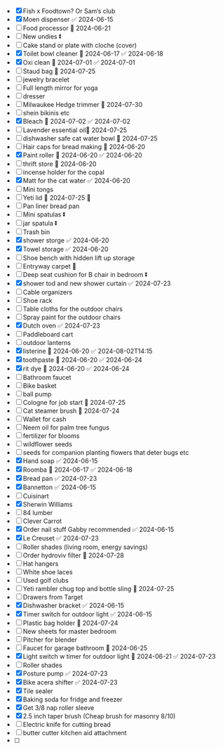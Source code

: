 
- [x] Fish x Foodtown? Or Sam’s club
- [x] Moen dispenser ✅ 2024-06-15
- [ ] Food processor 📅 2024-06-21 
- [ ] New undies ⏬ 
- [ ] Cake stand or plate with cloche (cover)
- [x] Toilet bowl cleaner 📅 2024-06-17 ✅ 2024-06-18
- [x] Oxi clean 📅 2024-07-01 ✅ 2024-07-01
- [ ] Staud bag 📅 2024-07-25 
- [ ] jewelry bracelet
- [ ] Full length mirror for yoga
- [ ] dresser
- [ ] Milwaukee Hedge trimmer 📅 2024-07-30 
- [ ] shein bikinis etc
- [x] Bleach 📅 2024-07-02 ✅ 2024-07-02
- [ ] Lavender essential oil📅 2024-07-25 
- [ ] dishwasher safe cat water bowl 📅 2024-07-25 
- [ ] Hair caps for bread making 📅 2024-06-20 
- [x] Paint roller 📅 2024-06-20 ✅ 2024-06-20
- [ ]  thrift store 📅 2024-06-20 
- [ ] incense holder for the copal
- [x] Matt for the cat water ✅ 2024-06-20
- [ ] Mini tongs
- [ ] Yeti lid 📅 2024-07-25 🔼 
- [ ] Pan liner bread pan
- [ ] Mini spatulas ⏬ 
- [ ] jar spatula ⏬ 
- [ ] Trash bin
- [x] shower storge ✅ 2024-06-20
- [x] Towel storage ✅ 2024-06-20
- [ ] Shoe bench with hidden lift up storage
- [ ] Entryway carpet 🔼 
- [ ] Deep seat cushion for B chair in bedroom ⏬ 
- [x] shower tod and new shower curtain ✅ 2024-07-23
- [ ] Cable organizers
- [ ] Shoe rack 
- [ ] Table cloths for the outdoor chairs
- [ ] Spray paint for the outdoor chairs 
- [x] Dutch oven ✅ 2024-07-23
- [ ] Paddleboard cart
- [ ] outdoor lanterns
- [x] listerine  📅 2024-06-20 ✅ 2024-08-02T14:15
- [x] toothpaste 📅 2024-06-20 ✅ 2024-06-24
- [x] rit dye 📅 2024-06-20 ✅ 2024-06-24
- [ ] Bathroom faucet
- [ ] Bike basket
- [ ] ball pump 
- [ ] Cologne for job start 📅 2024-07-25 
- [ ] Cat steamer brush 📅 2024-07-24 
- [ ] Wallet for cash 
- [ ] Neem oil for palm tree fungus
- [ ] fertilizer for blooms
- [ ] wildflower seeds
- [ ] seeds for companion planting flowers that deter bugs etc
- [x] Hand soap ✅ 2024-06-15
- [x] Roomba 📅 2024-06-17 ✅ 2024-06-18
- [x] Bread pan ✅ 2024-07-23
- [x] Bannetton ✅ 2024-06-15
- [ ] Cuisinart
- [x] Sherwin Williams
- [ ] 84 lumber
- [ ] Clever Carrot
- [x] Order nail stuff Gabby recommended ✅ 2024-06-15
- [x] Le Creuset ✅ 2024-07-23
- [ ] Roller shades (living room, energy savings)
- [ ] Order hydroviv filter 📅 2024-07-28 
- [ ] Hat hangers
- [ ] White shoe laces
- [ ] Used golf clubs
- [ ] Yeti rambler chug top and bottle sling 📅 2024-07-25
- [ ] Drawers from Target
- [x] Dishwasher bracket ✅ 2024-06-15
- [x] Timer switch for outdoor light ✅ 2024-06-15
- [ ] Plastic bag holder 📅 2024-07-24 
- [ ] New sheets for master bedroom
- [ ] Pitcher for blender
- [ ] Faucet for garage bathroom 📅 2024-06-25 
- [x] Light switch w timer for outdoor light 📅 2024-06-21 ✅ 2024-07-23
- [ ] Roller shades
- [x] Posture pump ✅ 2024-07-23
- [x] Bike acera shifter ✅ 2024-07-23
- [x] Tile sealer
- [x] Baking soda for fridge and freezer
- [x] Get 3/8 nap roller sleeve 
- [x] 2.5 inch taper brush (Cheap brush for masonry $8/$10)
- [ ] Electric knife for cutting bread 
- [ ] butter cutter kitchen aid attachment 
- [ ] 